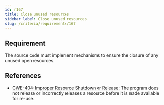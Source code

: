 ```yaml
---
id: r167
title: Close unused resources
sidebar_label: Close unused resources
slug: /criteria/requirements/167
---
```


## Requirement

The source code must implement mechanisms
to ensure the closure of any unused open resources.

## References

- [CWE-404: Improper Resource Shutdown or Release:](https://cwe.mitre.org/data/definitions/404.html)
The program does not release
or incorrectly releases a resource
before it is made available for re-use.
